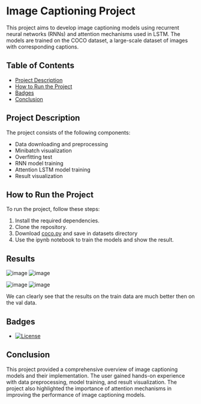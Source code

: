 # Image Captioning Project

This project aims to develop image captioning models using recurrent neural networks (RNNs) and attention mechanisms used in LSTM. The models are trained on the COCO dataset, a large-scale dataset of images with corresponding captions.

## Table of Contents

- [Project Description](#project-description)
- [How to Run the Project](#how-to-run-the-project)
- [Badges](#badges)
- [Conclusion](#conclusion)

## Project Description

The project consists of the following components:

- Data downloading and preprocessing
- Minibatch visualization
- Overfitting test
- RNN model training
- Attention LSTM model training
- Result visualization

## How to Run the Project

To run the project, follow these steps:

1. Install the required dependencies.
2. Clone the repository.
3. Download [coco.py](http://web.eecs.umich.edu/~justincj/teaching/eecs498/coco.pt) and save in datasets directory
4. Use the ipynb notebook to train the models and show the result.

## Results

![image](https://github.com/Shnekels/Caption_RNN_Study/assets/146712800/e74b824f-0bee-482f-ab2d-90042cd04179)
![image](https://github.com/Shnekels/Caption_RNN_Study/assets/146712800/d37bac00-6195-4c5d-9874-8090beb56357)

![image](https://github.com/Shnekels/Caption_RNN_Study/assets/146712800/9e07963b-6462-4ea5-95e6-da5e651decf8)
![image](https://github.com/Shnekels/Caption_RNN_Study/assets/146712800/1a5b5a5b-a922-4eec-a913-d161ec614e75)

We can clearly see that the results on the train data are much better then on the val data.


## Badges

- [![License](https://img.shields.io/badge/License-MIT-yellow.svg)](https://github.com/aleju/image-captioning/blob/master/LICENSE)

## Conclusion

This project provided a comprehensive overview of image captioning models and their implementation. The user gained hands-on experience with data preprocessing, model training, and result visualization. The project also highlighted the importance of attention mechanisms in improving the performance of image captioning models.
